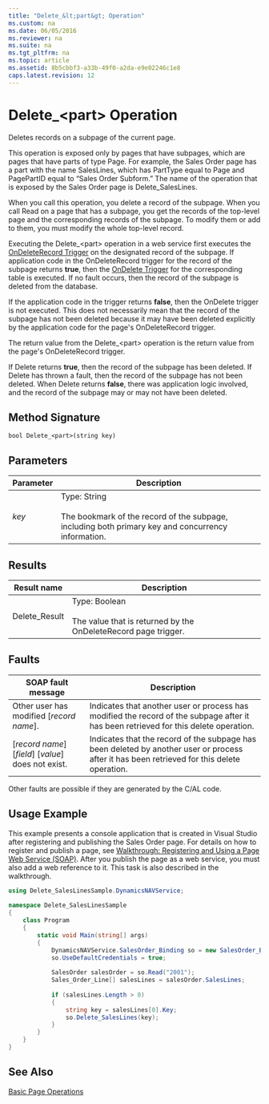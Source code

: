 ```yaml
---
title: "Delete_&lt;part&gt; Operation"
ms.custom: na
ms.date: 06/05/2016
ms.reviewer: na
ms.suite: na
ms.tgt_pltfrm: na
ms.topic: article
ms.assetid: 8b5cbbf3-a33b-49f0-a2da-e9e02246c1e8
caps.latest.revision: 12
---
```

# Delete_&lt;part&gt; Operation
Deletes records on a subpage of the current page.  
  
 This operation is exposed only by pages that have subpages, which are pages that have parts of type Page. For example, the Sales Order page has a part with the name SalesLines, which has PartType equal to Page and PagePartID equal to “Sales Order Subform.” The name of the operation that is exposed by the Sales Order page is Delete\_SalesLines.  
  
 When you call this operation, you delete a record of the subpage. When you call Read on a page that has a subpage, you get the records of the top\-level page and the corresponding records of the subpage. To modify them or add to them, you must modify the whole top\-level record.  
  
 Executing the Delete\_\<part\> operation in a web service first executes the [OnDeleteRecord Trigger](OnDeleteRecord-Trigger.md) on the designated record of the subpage. If application code in the OnDeleteRecord trigger for the record of the subpage returns **true**, then the [OnDelete Trigger](OnDelete-Trigger.md) for the corresponding table is executed. If no fault occurs, then the record of the subpage is deleted from the database.  
  
 If the application code in the trigger returns **false**, then the OnDelete trigger is not executed. This does not necessarily mean that the record of the subpage has not been deleted because it may have been deleted explicitly by the application code for the page's OnDeleteRecord trigger.  
  
 The return value from the Delete\_\<part\> operation is the return value from the page's OnDeleteRecord trigger.  
  
 If Delete returns **true**, then the record of the subpage has been deleted. If Delete has thrown a fault, then the record of the subpage has not been deleted. When Delete returns **false**, there was application logic involved, and the record of the subpage may or may not have been deleted.  
  
## Method Signature  
 `bool Delete_<part>(string key)`  
  
## Parameters  
  
|Parameter|Description|  
|---------------|-----------------|  
|*key*|Type: String<br /><br /> The bookmark of the record of the subpage, including both primary key and concurrency information.|  
  
## Results  
  
|Result name|Description|  
|-----------------|-----------------|  
|Delete\_Result|Type: Boolean<br /><br /> The value that is returned by the OnDeleteRecord page trigger.|  
  
## Faults  
  
|SOAP fault message|Description|  
|------------------------|-----------------|  
|Other user has modified \[*record name*\].|Indicates that another user or process has modified the record of the subpage after it has been retrieved for this delete operation.|  
|\[*record name*\] \[*field*\] \[*value*\] does not exist.|Indicates that the record of the subpage has been deleted by another user or process after it has been retrieved for this delete operation.|  
  
 Other faults are possible if they are generated by the C\/AL code.  
  
## Usage Example  
 This example presents a console application that is created in Visual Studio after registering and publishing the Sales Order page. For details on how to register and publish a page, see [Walkthrough: Registering and Using a Page Web Service \(SOAP\)](../Topic/Walkthrough:%20Registering%20and%20Using%20a%20Page%20Web%20Service%20\(SOAP\).md). After you publish the page as a web service, you must also add a web reference to it. This task is also described in the walkthrough.  
  
```c#  
using Delete_SalesLinesSample.DynamicsNAVService;  
  
namespace Delete_SalesLinesSample  
{  
    class Program  
    {  
        static void Main(string[] args)  
        {  
            DynamicsNAVService.SalesOrder_Binding so = new SalesOrder_Binding();  
            so.UseDefaultCredentials = true;  
  
            SalesOrder salesOrder = so.Read("2001");  
            Sales_Order_Line[] salesLines = salesOrder.SalesLines;  
  
            if (salesLines.Length > 0)  
            {  
                string key = salesLines[0].Key;  
                so.Delete_SalesLines(key);  
            }  
        }  
    }  
}  
```  
  
## See Also  
 [Basic Page Operations](Basic-Page-Operations.md)